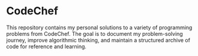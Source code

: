 # CodeChef
This repository contains my personal solutions to a variety of programming problems from CodeChef. The goal is to document my problem-solving journey, improve algorithmic thinking, and maintain a structured archive of code for reference and learning.
